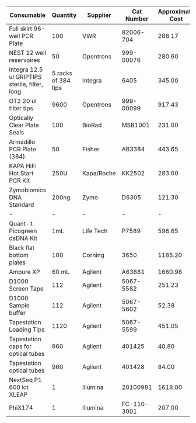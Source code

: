 
|Consumable|Quantity|Supplier|Cat Number|Approximate Cost|
|-|-|-|-|-|
|Full skirt 96-well PCR Plate| 100 |VWR | 82006-704 | 288.17 |
|NEST 12 well reservoires | 50 | Opentrons | 999-00076 | 280.60 |
|Integra 12.5 ul GRIPTIPS sterile, filter, long| 5 racks of 384 tips | Integra | 6405 | 345.00 |
|OT2 20 ul filter tips | 9600 | Opentrons | 999-00099 | 917.43 |
|Optically Clear Plate Seals | 100 | BioRad | MSB1001 | 231.00 |
|Armadillo PCR Plate (384) | 50 | Fisher | AB3384 | 443.65 |
|KAPA HiFi Hot Start PCR Kit | 250U | Kapa/Roche | KK2502 | 283.00 |
|Zymobiomics DNA Standard | 200ng | Zymo | D6305 | 121.30 |
|-|-|-|-|-|
|Quant-it Picogreen dsDNA Kit | 1mL | Life Tech | P7589 | 596.65 |
|Black flat bottom plates | 100 | Corning | 3650 | 1185.20 |
|Ampure XP | 60 mL | Agilent | A63881 | 1660.98 |
|D1000 Screen Tape | 112 | Agilent | 5067-5582 | 251.23 |
|D1000 Sample buffer | 112 | Agilent | 5067-5602 | 52.38 |
|Tapestation Loading Tips | 1120 | Agilent | 5067-5599 | 451.05 |
|Tapestation caps for optical tubes | 960 | Agilent | 401425 | 40.80 |
|Tapestation optical tubes |960 | Agilent | 401428 | 84.00 |
|NextSeq P1 600 kit XLEAP | 1 | Illumina | 20100981 | 1618.00 |
|PhiX174 | 1 | Illumina | FC-110-3001 | 207.00 |
